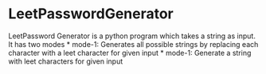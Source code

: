 # LeetPasswordGenerator

LeetPassword Generator is a python program which takes a string as input.
It has two modes 
    * mode-1: Generates all possible strings by replacing each character with a leet character for given input
    * mode-1: Generate a string with leet characters for given input
